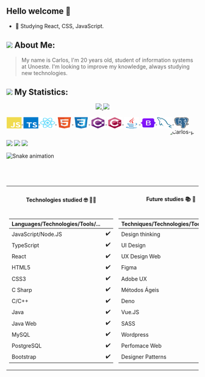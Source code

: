 ## Hello welcome 👋 

- 🌱 Studying React, CSS, JavaScript.

## <img src="https://media.giphy.com/media/lJoqZWcFDAbvy/giphy.gif" width="25"> About Me:
> My name is Carlos, I'm 20 years old, student of information systems at Unoeste.
> I'm looking to improve my knowledge, always studying new technologies.

<!-- 
## :notebook_with_decorative_cover: Detailed information:

- Name: Carlos Eduardo Correia de Souza
- Age: 20Y
- University: UNOESTE - FIPP (information system)
- Living In: *** - São Paulo, Brazil
-->

## <img src="https://media.giphy.com/media/cj87CxfRtrUifF3Ryk/giphy.gif" width="25"> My Statistics:
<div align="center">
  <a href="https://github.com/UpShadow">
  <img height="165em" src="https://github-readme-stats.vercel.app/api?username=UpShadow&show_icons=true&theme=dracula&include_all_commits=true&count_private=true"/>
  <img height="165em" src="https://github-readme-stats.vercel.app/api/top-langs/?username=UpShadow&layout=compact&langs_count=7&theme=dracula"/>
</div>
<div style="display: inline_block"><br>
  <img align="center" alt="Js-icon" height="30" width="40" src="https://raw.githubusercontent.com/devicons/devicon/master/icons/javascript/javascript-plain.svg">
  <img align="center" alt="Ts-icon" height="30" width="40" src="https://raw.githubusercontent.com/devicons/devicon/master/icons/typescript/typescript-plain.svg">
  <img align="center" alt="React-icon" height="30" width="40" src="https://raw.githubusercontent.com/devicons/devicon/master/icons/react/react-original.svg">
  <img align="center" alt="HTML-icon" height="30" width="40" src="https://raw.githubusercontent.com/devicons/devicon/master/icons/html5/html5-original.svg">
  <img align="center" alt="CSS-icon" height="30" width="40" src="https://raw.githubusercontent.com/devicons/devicon/master/icons/css3/css3-original.svg">
  <img align="center" alt="Csharp-icon" height="30" width="40" src="https://raw.githubusercontent.com/devicons/devicon/master/icons/csharp/csharp-original.svg">
  <img align="center" alt="CPLUSPLUS-icon" height="30" width="40" src="https://raw.githubusercontent.com/devicons/devicon/master/icons/cplusplus/cplusplus-original.svg">
  <img align="center" alt="Java-icon" height="30" width="40" src="https://raw.githubusercontent.com/devicons/devicon/master/icons/java/java-original.svg">
  <img align="center" alt="Bootstrap-icon" height="30" width="40" src="https://raw.githubusercontent.com/devicons/devicon/master/icons/bootstrap/bootstrap-original.svg">
  <img align="center" alt="mysql-icon" height="30" width="40" src="https://raw.githubusercontent.com/devicons/devicon/master/icons/mysql/mysql-original.svg">
  <img align="center" alt="Postgresql-icon" height="30" width="40" src="https://raw.githubusercontent.com/devicons/devicon/master/icons/postgresql/postgresql-original.svg">
  
  <img align="right" alt="Carlos-pic" height="150" style="border-radius:50px;" src="https://media.discordapp.net/attachments/743243018769006603/972171195074117692/UpShadow.gif?width=676&height=676">
</div>
  
  ##
 
<div>
  <a href="https://www.linkedin.com/in/carlos-eduardo-correia-de-souza-275999219/" target="_blank"><img src="https://img.shields.io/badge/-LinkedIn-%230077B5?style=for-the-badge&logo=linkedin&logoColor=white" target="_blank"></a>
  <a href = "mailto: CarlosCorreia1002@gmail.com"><img src="https://img.shields.io/badge/-Gmail-%23EA4335?style=for-the-badge&logo=gmail&logoColor=white" target="_blank"></a>
  <a href="https://www.instagram.com/kadu_ziin/" target="_blank"><img src="https://img.shields.io/badge/-Instagram-%23E4405F?style=for-the-badge&logo=instagram&logoColor=white" target="_blank"></a>
</div>
 
  ![Snake animation](https://github.com/UpShadow/UpShadow/blob/output/github-contribution-grid-snake.svg)
 
</div>

<table align="center">
<tr><th>
  
  #### Technologies studied :nerd_face: :man_technologist:
  
</th><th>
  
#### Future studies :books: :rocket:

</th></tr>
<tr><td>

Languages/Technologies/Tools/...   | |
--------- | ------
JavaScript/Node.JS | :heavy_check_mark: |
TypeScript | :heavy_check_mark: |
React | :heavy_check_mark: |
HTML5 | :heavy_check_mark: |
CSS3 | :heavy_check_mark: |
C Sharp | :heavy_check_mark: |
C/C++ | :heavy_check_mark: |
Java | :heavy_check_mark: |
Java Web | :heavy_check_mark: |
MySQL | :heavy_check_mark: |
PostgreSQL | :heavy_check_mark: |
Bootstrap | :heavy_check_mark: |

</td>
<td>
  
Techniques/Technologies/Tools/...   | |
--------- | ------
Design thinking | :hourglass_flowing_sand: |
UI Design | :hourglass_flowing_sand: |
UX Design Web | :hourglass_flowing_sand: |
Figma | :hourglass_flowing_sand: |
Adobe UX | :hourglass_flowing_sand: |
Métodos Ágeis | :hourglass_flowing_sand: |
Deno | :hourglass_flowing_sand: |
Vue.JS | :hourglass_flowing_sand: |
SASS | :hourglass_flowing_sand: |
Wordpress | :hourglass_flowing_sand: |
Perfomace Web | :hourglass_flowing_sand: |
Designer Patterns | :hourglass_flowing_sand: |

</td>
</tr> 
</table>
